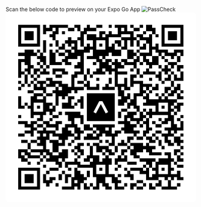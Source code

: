 Scan the below code to preview on your Expo Go App
![PassCheck](https://github.com/user-attachments/assets/d69a824c-1eb9-4d69-8f29-ef1714139f2f)
<svg width="512" height="512" viewBox="0 0 512 512" fill="none" xmlns="http://www.w3.org/2000/svg">
    <path d="M0 8C0 3.58172 3.58172 0 8 0H504C508.418 0 512 3.58172 512 8V504C512 508.418 508.418 512 504 512H8C3.58172 512 0 508.418 0 504V8Z" fill="white"/>
    <svg xmlns="http://www.w3.org/2000/svg" viewBox="0 0 61 61" shape-rendering="crispEdges" height="512" width="512" x="0" y="0"><path stroke="#000000" d="M4 4.5h7m1 0h1m1 0h6m2 0h2m2 0h1m2 0h2m2 0h1m1 0h4m1 0h1m2 0h1m1 0h2m3 0h7M4 5.5h1m5 0h1m1 0h3m1 0h1m3 0h2m1 0h1m1 0h4m7 0h1m1 0h1m2 0h2m2 0h3m2 0h1m5 0h1M4 6.5h1m1 0h3m1 0h1m1 0h1m2 0h2m1 0h1m5 0h2m4 0h2m1 0h1m2 0h5m3 0h1m2 0h1m2 0h1m1 0h3m1 0h1M4 7.5h1m1 0h3m1 0h1m3 0h2m8 0h1m1 0h3m1 0h1m1 0h5m3 0h1m1 0h2m2 0h1m1 0h1m1 0h1m1 0h3m1 0h1M4 8.5h1m1 0h3m1 0h1m4 0h1m4 0h1m2 0h2m1 0h7m4 0h5m1 0h4m3 0h1m1 0h3m1 0h1M4 9.5h1m5 0h1m1 0h1m3 0h1m2 0h4m1 0h1m3 0h1m3 0h1m2 0h2m1 0h1m1 0h1m1 0h1m2 0h2m3 0h1m5 0h1M4 10.5h7m1 0h1m1 0h1m1 0h1m1 0h1m1 0h1m1 0h1m1 0h1m1 0h1m1 0h1m1 0h1m1 0h1m1 0h1m1 0h1m1 0h1m1 0h1m1 0h1m1 0h1m1 0h1m1 0h1m1 0h7M12 11.5h1m4 0h2m2 0h2m2 0h4m3 0h3m2 0h2m4 0h2m1 0h3M6 12.5h3m1 0h1m1 0h1m1 0h1m1 0h1m2 0h2m1 0h5m1 0h9m2 0h2m1 0h1m3 0h1m1 0h4m2 0h3M4 13.5h6m1 0h1m2 0h2m1 0h2m1 0h5m3 0h5m1 0h3m2 0h3m1 0h4m2 0h1m1 0h4m1 0h1M6 14.5h2m2 0h3m1 0h2m3 0h4m1 0h1m1 0h4m1 0h1m7 0h2m1 0h1m1 0h1m2 0h2m1 0h1m2 0h1m1 0h1M4 15.5h4m3 0h2m1 0h2m2 0h2m4 0h1m4 0h2m1 0h2m1 0h1m1 0h2m2 0h2m1 0h2m1 0h2m2 0h1m3 0h1M4 16.5h1m1 0h2m2 0h1m1 0h1m1 0h4m1 0h2m2 0h2m3 0h1m1 0h3m1 0h3m1 0h4m1 0h1m1 0h4m3 0h3M4 17.5h1m2 0h2m2 0h1m1 0h1m8 0h3m5 0h4m1 0h3m3 0h1m4 0h1m2 0h1m1 0h1m1 0h1m1 0h2M4 18.5h1m1 0h2m1 0h2m1 0h1m2 0h4m5 0h1m1 0h1m2 0h2m1 0h4m4 0h1m1 0h1m2 0h1m4 0h3m2 0h1M4 19.5h2m1 0h1m1 0h1m1 0h3m1 0h1m2 0h2m2 0h3m1 0h1m1 0h4m1 0h1m1 0h4m3 0h1m1 0h4m1 0h1m1 0h1m1 0h1m2 0h1M4 20.5h1m1 0h1m1 0h1m1 0h1m5 0h2m3 0h2m2 0h1m1 0h1m7 0h1m4 0h2m1 0h1m4 0h2m2 0h1m1 0h1m1 0h1M6 21.5h1m2 0h1m3 0h2m6 0h1m3 0h1m3 0h1m3 0h1m1 0h1m2 0h1m1 0h1m5 0h1m2 0h1m1 0h2m1 0h3M4 22.5h1m1 0h1m1 0h1m1 0h3m1 0h4m3 0h1m1 0h2m1 0h1m6 0h1m1 0h1m2 0h1m1 0h4m6 0h1m2 0h1M5 23.5h1m1 0h1m1 0h1m1 0h1m1 0h3m1 0h3m1 0h1m3 0h2m2 0h1m2 0h1m2 0h4m1 0h1m2 0h4m1 0h1m4 0h1m1 0h1M4 24.5h1m4 0h4m3 0h1m1 0h7m1 0h4m1 0h4m1 0h1m1 0h2m3 0h1m1 0h1m1 0h2m2 0h2m1 0h2M7 25.5h2m3 0h1m2 0h6m1 0h1m4 0h1m1 0h9m5 0h2m1 0h1m4 0h1m1 0h2m1 0h1M9 26.5h3m1 0h2m1 0h4m8 0h1m1 0h1m1 0h2m1 0h3m1 0h1m1 0h3m1 0h1m2 0h1m1 0h1m1 0h2m1 0h1M4 27.5h1m3 0h2m2 0h1m3 0h1m1 0h1m1 0h2m2 0h1m2 0h1m4 0h4m1 0h3m1 0h1m2 0h2m3 0h1m1 0h1m3 0h2M4 28.5h1m3 0h5m3 0h1m3 0h1m2 0h11m2 0h3m1 0h2m3 0h10M4 29.5h1m1 0h1m1 0h1m3 0h3m1 0h1m1 0h3m1 0h1m1 0h1m3 0h1m3 0h2m2 0h2m1 0h3m2 0h5m3 0h2m1 0h2M4 30.5h2m1 0h2m1 0h1m1 0h2m1 0h1m2 0h4m2 0h5m1 0h1m1 0h2m5 0h1m1 0h2m5 0h1m1 0h1m1 0h1m1 0h2M8 31.5h1m3 0h4m9 0h1m2 0h1m3 0h4m1 0h2m3 0h1m1 0h1m1 0h1m1 0h1m3 0h2m1 0h1M8 32.5h5m1 0h1m2 0h1m1 0h5m1 0h8m2 0h2m2 0h3m1 0h1m1 0h8m1 0h1M4 33.5h1m3 0h1m2 0h1m3 0h2m3 0h5m3 0h3m2 0h2m1 0h1m1 0h3m2 0h2m1 0h1m5 0h2m2 0h1M10 34.5h2m2 0h1m5 0h2m2 0h2m3 0h1m3 0h1m1 0h1m2 0h1m1 0h4m1 0h1m3 0h1m1 0h3m1 0h1M4 35.5h3m1 0h2m2 0h2m2 0h2m3 0h1m2 0h4m1 0h5m1 0h5m2 0h1m1 0h2m1 0h1m2 0h2m1 0h1m2 0h1M6 36.5h3m1 0h2m1 0h4m2 0h4m2 0h2m1 0h7m3 0h4m1 0h1m1 0h1m2 0h2m3 0h2m1 0h1M8 37.5h2m2 0h1m3 0h1m1 0h2m2 0h2m1 0h3m1 0h3m1 0h1m3 0h4m4 0h2m4 0h6M6 38.5h3m1 0h6m2 0h3m1 0h3m3 0h1m1 0h4m1 0h2m1 0h5m1 0h2m2 0h2m2 0h1m1 0h1M4 39.5h2m2 0h1m2 0h1m1 0h1m1 0h7m1 0h1m2 0h2m1 0h2m1 0h4m5 0h1m2 0h1m2 0h1m2 0h4m2 0h1M10 40.5h4m3 0h3m2 0h2m1 0h5m4 0h1m4 0h2m1 0h2m1 0h2m1 0h1m2 0h1m2 0h2M5 41.5h2m1 0h2m1 0h2m1 0h3m1 0h1m2 0h1m8 0h1m1 0h1m1 0h1m2 0h1m1 0h1m6 0h2m1 0h1m1 0h2m1 0h3M7 42.5h1m2 0h3m2 0h4m1 0h1m2 0h2m1 0h1m1 0h2m3 0h2m1 0h3m1 0h4m1 0h1m3 0h1m2 0h2m1 0h1M7 43.5h1m4 0h1m2 0h2m5 0h2m3 0h1m1 0h4m2 0h1m3 0h1m1 0h7m2 0h1m5 0h1M4 44.5h3m1 0h6m1 0h2m1 0h2m1 0h1m1 0h2m2 0h1m1 0h2m1 0h2m1 0h1m1 0h2m1 0h4m1 0h2m7 0h2M4 45.5h1m1 0h2m3 0h1m1 0h2m2 0h3m2 0h1m1 0h1m2 0h1m3 0h1m1 0h2m2 0h1m2 0h2m4 0h4m1 0h2m1 0h1m1 0h1M4 46.5h2m1 0h4m1 0h1m1 0h6m3 0h1m2 0h4m2 0h1m3 0h1m1 0h1m2 0h2m9 0h1m2 0h1M5 47.5h2m4 0h1m1 0h4m1 0h1m3 0h1m2 0h2m1 0h2m1 0h3m1 0h4m4 0h5m1 0h5m1 0h2M7 48.5h1m2 0h1m5 0h2m1 0h5m3 0h7m1 0h1m3 0h3m3 0h2m1 0h5m1 0h1M12 49.5h1m4 0h1m1 0h1m3 0h6m3 0h1m3 0h1m7 0h1m1 0h1m1 0h1m3 0h1m2 0h2M4 50.5h7m3 0h3m3 0h1m1 0h1m5 0h1m1 0h1m1 0h1m2 0h1m2 0h1m1 0h4m1 0h1m1 0h2m1 0h1m1 0h2M4 51.5h1m5 0h1m2 0h1m4 0h1m3 0h2m2 0h1m1 0h1m3 0h1m6 0h1m3 0h3m2 0h1m3 0h1m2 0h1M4 52.5h1m1 0h3m1 0h1m1 0h1m4 0h1m1 0h2m1 0h3m1 0h1m1 0h7m1 0h1m1 0h3m4 0h1m1 0h9M4 53.5h1m1 0h3m1 0h1m1 0h1m1 0h2m1 0h1m1 0h1m1 0h5m3 0h3m2 0h2m4 0h1m4 0h4m2 0h1m1 0h1m1 0h2M4 54.5h1m1 0h3m1 0h1m1 0h3m4 0h1m1 0h1m1 0h2m4 0h3m2 0h3m5 0h2m5 0h1m2 0h1M4 55.5h1m5 0h1m2 0h1m2 0h1m4 0h3m1 0h1m1 0h1m1 0h1m1 0h2m2 0h1m2 0h1m1 0h2m2 0h1m1 0h1m1 0h2m2 0h1m2 0h1M4 56.5h7m7 0h4m1 0h1m1 0h2m1 0h2m2 0h2m1 0h3m2 0h1m1 0h2m2 0h2m2 0h5"/></svg>
    <rect x="214.0327868852459" y="214.0327868852459" width="83.9344262295082" height="83.9344262295082" fill="black" stroke="white" stroke-width="8.89344262295082"/>
    <svg x="214.0327868852459" y="214.0327868852459" width="83.9344262295082" height="83.9344262295082" viewBox="0 0 116 116" fill="none" xmlns="http://www.w3.org/2000/svg">
      <path d="M63.9114 35.4964L52.1135 35.4964L30.6671 76.3932L39.9023 81.2706L58.0329 46.7391L76.1169 81.2829L85.333 76.3847L63.9114 35.4964Z" fill="white"/>
    </svg>
  </svg>
